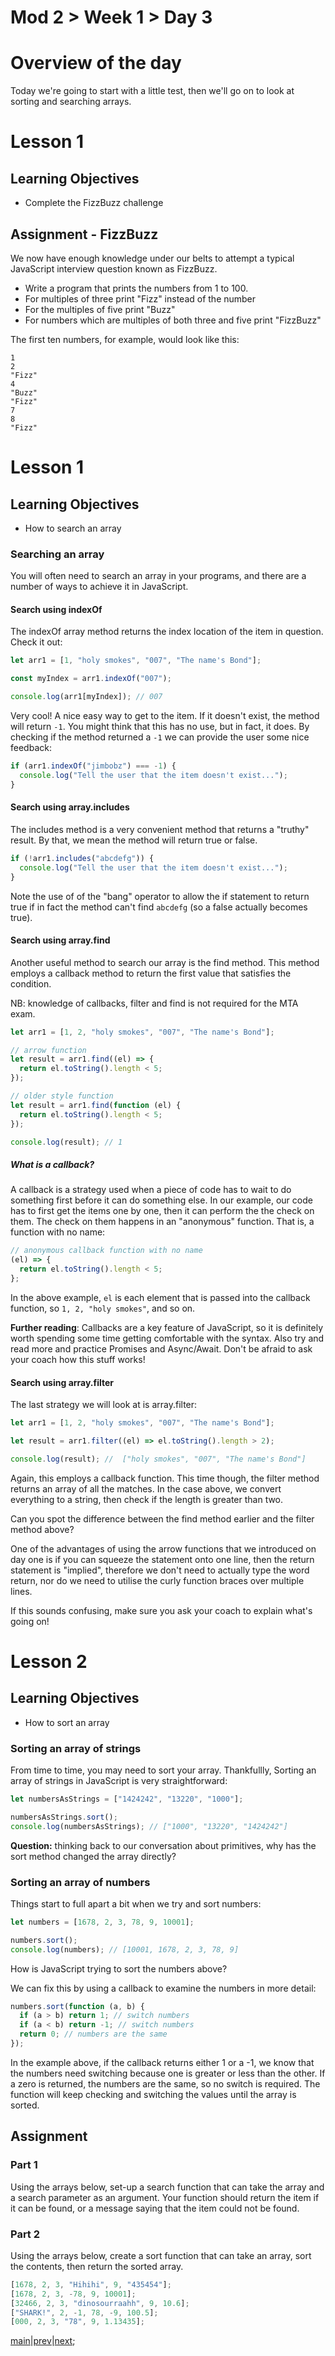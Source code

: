 # Mod 2 > Week 1 > Day 3

# Overview of the day

Today we're going to start with a little test, then we'll go on to look at sorting and searching arrays.

# Lesson 1

## Learning Objectives

- Complete the FizzBuzz challenge

## Assignment - FizzBuzz

We now have enough knowledge under our belts to attempt a typical JavaScript interview question known as FizzBuzz.

- Write a program that prints the numbers from 1 to 100.
- For multiples of three print "Fizz" instead of the number
- For the multiples of five print "Buzz"
- For numbers which are multiples of both three and five print "FizzBuzz"

The first ten numbers, for example, would look like this:

```
1
2
"Fizz"
4
"Buzz"
"Fizz"
7
8
"Fizz"
```

# Lesson 1

## Learning Objectives

- How to search an array

### Searching an array

You will often need to search an array in your programs, and there are a number of ways to achieve it in JavaScript.

#### Search using indexOf

The indexOf array method returns the index location of the item in question. Check it out:

```javascript
let arr1 = [1, "holy smokes", "007", "The name's Bond"];

const myIndex = arr1.indexOf("007");

console.log(arr1[myIndex]); // 007
```

Very cool! A nice easy way to get to the item. If it doesn't exist, the method will return `-1`. You might think that this has no use, but in fact, it does. By checking if the method returned a `-1` we can provide the user some nice feedback:

```javascript
if (arr1.indexOf("jimbobz") === -1) {
  console.log("Tell the user that the item doesn't exist...");
}
```

#### Search using array.includes

The includes method is a very convenient method that returns a "truthy" result. By that, we mean the method will return true or false.

```javascript
if (!arr1.includes("abcdefg")) {
  console.log("Tell the user that the item doesn't exist...");
}
```

Note the use of of the "bang" operator to allow the if statement to return true if in fact the method can't find `abcdefg` (so a false actually becomes true).

#### Search using array.find

Another useful method to search our array is the find method. This method employs a callback method to return the first value that satisfies the condition.

NB: knowledge of callbacks, filter and find is not required for the MTA exam.

```javascript
let arr1 = [1, 2, "holy smokes", "007", "The name's Bond"];

// arrow function
let result = arr1.find((el) => {
  return el.toString().length < 5;
});

// older style function
let result = arr1.find(function (el) {
  return el.toString().length < 5;
});

console.log(result); // 1
```

##### What is a callback?

A callback is a strategy used when a piece of code has to wait to do something first before it can do something else. In our example, our code has to first get the items one by one, then it can perform the the check on them. The check on them happens in an "anonymous" function. That is, a function with no name:

```javascript
// anonymous callback function with no name
(el) => {
  return el.toString().length < 5;
};
```

In the above example, `el` is each element that is passed into the callback function, so `1, 2, "holy smokes"`, and so on.

**Further reading**: Callbacks are a key feature of JavaScript, so it is definitely worth spending some time getting comfortable with the syntax. Also try and read more and practice Promises and Async/Await. Don't be afraid to ask your coach how this stuff works!

#### Search using array.filter

The last strategy we will look at is array.filter:

```javascript
let arr1 = [1, 2, "holy smokes", "007", "The name's Bond"];

let result = arr1.filter((el) => el.toString().length > 2);

console.log(result); //  ["holy smokes", "007", "The name's Bond"]
```

Again, this employs a callback function. This time though, the filter method returns an array of all the matches. In the case above, we convert everything to a string, then check if the length is greater than two.

Can you spot the difference between the find method earlier and the filter method above?

One of the advantages of using the arrow functions that we introduced on day one is if you can squeeze the statement onto one line, then the return statement is "implied", therefore we don't need to actually type the word return, nor do we need to utilise the curly function braces over multiple lines.

If this sounds confusing, make sure you ask your coach to explain what's going on!

# Lesson 2

## Learning Objectives

- How to sort an array

### Sorting an array of strings

From time to time, you may need to sort your array. Thankfullly, Sorting an array of strings in JavaScript is very straightforward:

```javascript
let numbersAsStrings = ["1424242", "13220", "1000"];

numbersAsStrings.sort();
console.log(numbersAsStrings); // ["1000", "13220", "1424242"]
```

**Question:** thinking back to our conversation about primitives, why has the sort method changed the array directly?

### Sorting an array of numbers

Things start to full apart a bit when we try and sort numbers:

```javascript
let numbers = [1678, 2, 3, 78, 9, 10001];

numbers.sort();
console.log(numbers); // [10001, 1678, 2, 3, 78, 9]
```

How is JavaScript trying to sort the numbers above?

We can fix this by using a callback to examine the numbers in more detail:

```javascript
numbers.sort(function (a, b) {
  if (a > b) return 1; // switch numbers
  if (a < b) return -1; // switch numbers
  return 0; // numbers are the same
});
```

In the example above, if the callback returns either 1 or a -1, we know that the numbers need switching because one is greater or less than the other. If a zero is returned, the numbers are the same, so no switch is required. The function will keep checking and switching the values until the array is sorted.

## Assignment

### Part 1

Using the arrays below, set-up a search function that can take the array and a search parameter as an argument. Your function should return the item if it can be found, or a message saying that the item could not be found.

### Part 2

Using the arrays below, create a sort function that can take an array, sort the contents, then return the sorted array.

```javascript
[1678, 2, 3, "Hihihi", 9, "435454"];
[1678, 2, 3, -78, 9, 10001];
[32466, 2, 3, "dinosourraahh", 9, 10.6];
["SHARK!", 2, -1, 78, -9, 100.5];
[000, 2, 3, "78", 9, 1.13435];
```

[main](/swe)|[prev](/swe/mod2/wk1/day2.html)|[next](/swe/mod2/wk1/day4.html);
